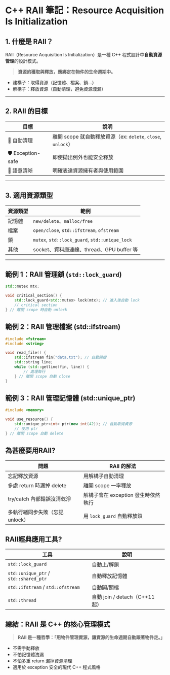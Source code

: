 # C++ RAII 筆記：Resource Acquisition Is Initialization

## 1. 什麼是 RAII？

RAII（Resource Acquisition Is Initialization）是一種 C++ 程式設計中**自動資源管理**的設計模式。

> **資源的獲取與釋放，應綁定在物件的生命週期中。**

- 建構子：取得資源（記憶體、檔案、鎖…）
- 解構子：釋放資源（自動清理，避免資源洩漏）

---

## 2. RAII 的目標

| 目標 | 說明 |
|------|------|
| 🧹 自動清理 | 離開 scope 就自動釋放資源（ex: `delete`, `close`, `unlock`） |
| 🛡️ Exception-safe | 即使拋出例外也能安全釋放 |
| 🧠 語意清晰 | 明確表達資源擁有者與使用範圍 |

---

## 3. 適用資源類型

| 資源類型 | 範例 |
|----------|------|
| 記憶體 | `new/delete`、`malloc/free` |
| 檔案 | `open/close`, `std::ifstream`, `ofstream` |
| 鎖 | `mutex`, `std::lock_guard`, `std::unique_lock` |
| 其他 | socket、資料庫連線、thread、GPU buffer 等 |

---

## 範例 1：RAII 管理鎖 (`std::lock_guard`)

```cpp
std::mutex mtx;

void critical_section() {
    std::lock_guard<std::mutex> lock(mtx); // 進入後自動 lock
    // critical section
} // 離開 scope 時自動 unlock
```

## 範例 2：RAII 管理檔案 (std::ifstream)

```cpp
#include <fstream>
#include <string>

void read_file() {
    std::ifstream fin("data.txt"); // 自動開檔
    std::string line;
    while (std::getline(fin, line)) {
        // 處理每行
    } // 離開 scope 自動 close
}
```

## 範例 3：RAII 管理記憶體 (std::unique_ptr)

```cpp
#include <memory>

void use_resource() {
    std::unique_ptr<int> ptr(new int(42)); // 自動取得資源
    // 使用 ptr
} // 離開 scope 自動 delete
```

## 為甚麼要用RAII?

| 問題                   | RAII 的解法                |
| --------------------   | ----------------------- |
| 忘記釋放資源                 | 用解構子自動清理               |
| 多處 return 時漏掉 delete    | 離開 scope 一率釋放           |
| try/catch 內部錯誤沒清乾淨    | 解構子會在 exception 發生時依然執行 |
| 多執行緒同步失敗（忘記 unlock） | 用 `lock_guard` 自動釋放鎖    |

## RAII經典應用工具?

| 工具                                    | 說明                        |
| ------------------------------------- | ------------------------- |
| `std::lock_guard`                     | 自動上/解鎖                    |
| `std::unique_ptr` / `std::shared_ptr` | 自動釋放記憶體                   |
| `std::ifstream` / `std::ofstream`     | 自動開/關檔                    |
| `std::thread`                         | 自動 join / detach（C++11 起） |

## 總結：RAII 是 C++ 的核心管理模式

> **RAII 是一種哲學：「用物件管理資源，讓資源的生命週期自動跟著物件走。」**

- 不需手動釋放
- 不怕記憶體洩漏
- 不怕多重 return 漏掉資源清理
- 適用於 exception 安全的現代 C++ 程式風格
